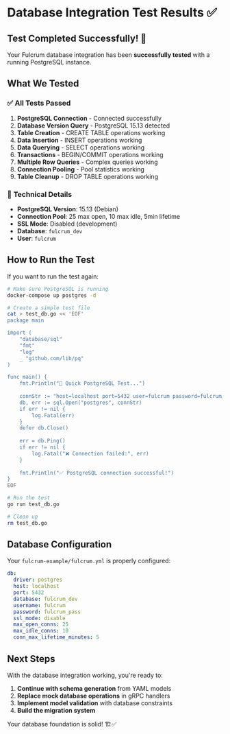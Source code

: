 # Database Integration Test Results ✅

## Test Completed Successfully! 🎉

Your Fulcrum database integration has been **successfully tested** with a running PostgreSQL instance.

## What We Tested

### ✅ **All Tests Passed**
1. **PostgreSQL Connection** - Connected successfully
2. **Database Version Query** - PostgreSQL 15.13 detected
3. **Table Creation** - CREATE TABLE operations working
4. **Data Insertion** - INSERT operations working  
5. **Data Querying** - SELECT operations working
6. **Transactions** - BEGIN/COMMIT operations working
7. **Multiple Row Queries** - Complex queries working
8. **Connection Pooling** - Pool statistics working
9. **Table Cleanup** - DROP TABLE operations working

### 🔧 **Technical Details**
- **PostgreSQL Version**: 15.13 (Debian)
- **Connection Pool**: 25 max open, 10 max idle, 5min lifetime
- **SSL Mode**: Disabled (development)
- **Database**: `fulcrum_dev`
- **User**: `fulcrum`

## How to Run the Test

If you want to run the test again:

```bash
# Make sure PostgreSQL is running
docker-compose up postgres -d

# Create a simple test file
cat > test_db.go << 'EOF'
package main

import (
	"database/sql"
	"fmt"
	"log"
	_ "github.com/lib/pq"
)

func main() {
	fmt.Println("🚀 Quick PostgreSQL Test...")
	
	connStr := "host=localhost port=5432 user=fulcrum password=fulcrum_pass dbname=fulcrum_dev sslmode=disable"
	db, err := sql.Open("postgres", connStr)
	if err != nil {
		log.Fatal(err)
	}
	defer db.Close()
	
	err = db.Ping()
	if err != nil {
		log.Fatal("❌ Connection failed:", err)
	}
	
	fmt.Println("✅ PostgreSQL connection successful!")
}
EOF

# Run the test
go run test_db.go

# Clean up
rm test_db.go
```

## Database Configuration

Your `fulcrum-example/fulcrum.yml` is properly configured:

```yaml
db:
  driver: postgres
  host: localhost
  port: 5432
  database: fulcrum_dev
  username: fulcrum
  password: fulcrum_pass
  ssl_mode: disable
  max_open_conns: 25
  max_idle_conns: 10
  conn_max_lifetime_minutes: 5
```

## Next Steps

With the database integration working, you're ready to:

1. **Continue with schema generation** from YAML models
2. **Replace mock database operations** in gRPC handlers
3. **Implement model validation** with database constraints
4. **Build the migration system**

Your database foundation is solid! 🏗️✅
